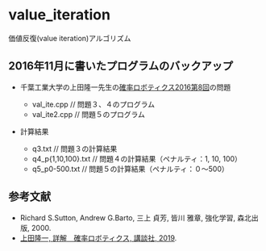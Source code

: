 # value_iteration
価値反復(value iteration)アルゴリズム

## 2016年11月に書いたプログラムのバックアップ

- 千葉工業大学の上田隆一先生の[確率ロボティクス2016第8回](https://lab.ueda.tech/?page=prob_robot_2016_08)の問題
    - val_ite.cpp // 問題３、４のプログラム
    - val_ite2.cpp // 問題５のプログラム

- 計算結果
    - q3.txt // 問題３の計算結果
    - q4_p{1,10,100}.txt // 問題４の計算結果（ペナルティ：1, 10, 100）
    - q5_p0-500.txt // 問題５の計算結果（ペナルティ：０～500）

## 参考文献

- Richard S.Sutton, Andrew G.Barto, 三上 貞芳, 皆川 雅章, 強化学習, 森北出版, 2000.
- [上田隆一, 詳解　確率ロボティクス, 講談社, 2019](https://www.kspub.co.jp/book/detail/5170069.html).
